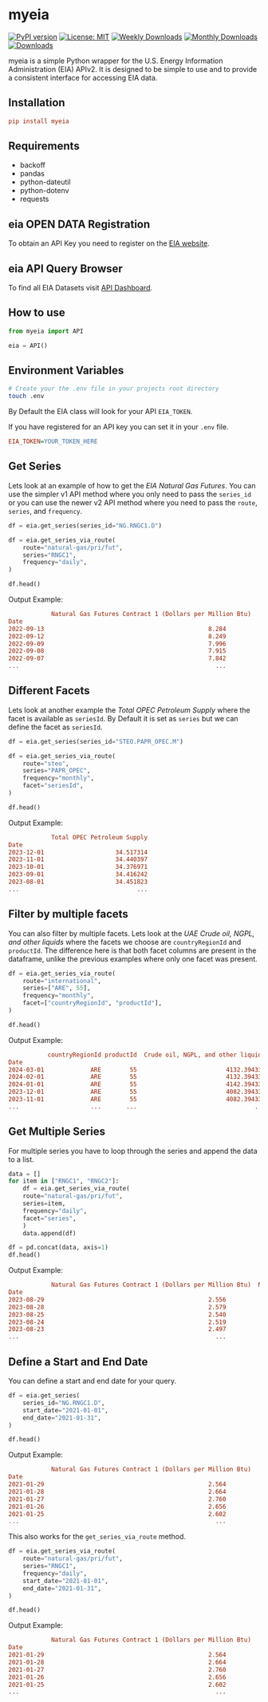 # myeia

[![PyPI version](https://d25lcipzij17d.cloudfront.net/badge.svg?id=py&r=r&ts=1683906897&type=6e&v=0.4.5&x2=0)](https://badge.fury.io/py/myeia)
[![License: MIT](https://img.shields.io/badge/License-MIT-red.svg)](https://github.com/philsv/myeia/blob/main/LICENSE)
[![Weekly Downloads](https://static.pepy.tech/personalized-badge/myeia?period=week&units=international_system&left_color=grey&right_color=blue&left_text=downloads/week)](https://pepy.tech/project/myeia)
[![Monthly Downloads](https://static.pepy.tech/personalized-badge/myeia?period=month&units=international_system&left_color=grey&right_color=blue&left_text=downloads/month)](https://pepy.tech/project/myeia)
[![Downloads](https://static.pepy.tech/personalized-badge/myeia?period=total&units=international_system&left_color=grey&right_color=blue&left_text=downloads)](https://pepy.tech/project/myeia)

myeia is a simple Python wrapper for the U.S. Energy Information Administration (EIA) APIv2. It is designed to be simple to use and to provide a consistent interface for accessing EIA data.

## Installation

```ini
pip install myeia
```

## Requirements

* backoff
* pandas
* python-dateutil
* python-dotenv
* requests

## eia OPEN DATA Registration

To obtain an API Key you need to register on the [EIA website](https://www.eia.gov/opendata/register.php).

## eia API Query Browser

To find all EIA Datasets visit [API Dashboard](https://www.eia.gov/opendata/browser/).

## How to use

```python
from myeia import API

eia = API()
```

## Environment Variables

```bash
# Create your the .env file in your projects root directory
touch .env
```

By Default the EIA class will look for your API `EIA_TOKEN`.

If you have registered for an API key you can set it in your `.env` file.

```ini
EIA_TOKEN=YOUR_TOKEN_HERE
```

## Get Series

Lets look at an example of how to get the *EIA Natural Gas Futures*.
You can use the simpler v1 API method where you only need to pass the `series_id` or you can use the newer v2 API method where you need to pass the `route`, `series`, and `frequency`.

```python
df = eia.get_series(series_id="NG.RNGC1.D")

df = eia.get_series_via_route(
    route="natural-gas/pri/fut",
    series="RNGC1",
    frequency="daily",
)

df.head()
```

Output Example:

```ini
            Natural Gas Futures Contract 1 (Dollars per Million Btu)
Date
2022-09-13                                              8.284
2022-09-12                                              8.249
2022-09-09                                              7.996
2022-09-08                                              7.915
2022-09-07                                              7.842
...                                                       ...
```

## Different Facets

Lets look at another example the *Total OPEC Petroleum Supply* where the facet is available as `seriesId`. By Default it is set as `series` but we can define the facet as `seriesId`.

```python
df = eia.get_series(series_id="STEO.PAPR_OPEC.M")

df = eia.get_series_via_route(
    route="steo",
    series="PAPR_OPEC",
    frequency="monthly",
    facet="seriesId",
)

df.head()
```

 Output Example:

```ini
            Total OPEC Petroleum Supply
Date
2023-12-01                    34.517314
2023-11-01                    34.440397
2023-10-01                    34.376971
2023-09-01                    34.416242
2023-08-01                    34.451823
...                                 ...
```

## Filter by multiple facets

You can also filter by multiple facets. Lets look at the *UAE Crude oil, NGPL, and other liquids* where the facets we choose are `countryRegionId` and `productId`.
The difference here is that both facet columns are present in the dataframe, unlike the previous examples where only one facet was present.

```python
df = eia.get_series_via_route(
    route="international",
    series=["ARE", 55],
    frequency="monthly",
    facet=["countryRegionId", "productId"],
)

df.head()
```

Output Example:

```ini
           countryRegionId productId  Crude oil, NGPL, and other liquids
Date                                                                
2024-03-01             ARE        55                         4132.394334
2024-02-01             ARE        55                         4132.394334
2024-01-01             ARE        55                         4142.394334
2023-12-01             ARE        55                         4082.394334
2023-11-01             ARE        55                         4082.394334
...                    ...       ...                                 ...
```

## Get Multiple Series

For multiple series you have to loop through the series and append the data to a list.

```python
data = []
for item in ["RNGC1", "RNGC2"]:
    df = eia.get_series_via_route(
    route="natural-gas/pri/fut",
    series=item,
    frequency="daily",
    facet="series",
    )
    data.append(df)

df = pd.concat(data, axis=1)
df.head()
```

Output Example:

```ini
            Natural Gas Futures Contract 1 (Dollars per Million Btu)  Natural Gas Futures Contract 2 (Dollars per Million Btu)
Date                                                                                                                      
2023-08-29                                              2.556                                                     2.662   
2023-08-28                                              2.579                                                     2.665   
2023-08-25                                              2.540                                                     2.657   
2023-08-24                                              2.519                                                     2.636   
2023-08-23                                              2.497                                                     2.592   
...                                                       ...                                                       ...
```

## Define a Start and End Date

You can define a start and end date for your query.

```python
df = eia.get_series(
    series_id="NG.RNGC1.D",
    start_date="2021-01-01",
    end_date="2021-01-31",
)

df.head()
```

Output Example:

```ini
            Natural Gas Futures Contract 1 (Dollars per Million Btu)
Date                                                            
2021-01-29                                              2.564   
2021-01-28                                              2.664   
2021-01-27                                              2.760   
2021-01-26                                              2.656   
2021-01-25                                              2.602   
...                                                       ...   
```

This also works for the `get_series_via_route` method.

```python
df = eia.get_series_via_route(
    route="natural-gas/pri/fut",
    series="RNGC1",
    frequency="daily",
    start_date="2021-01-01",
    end_date="2021-01-31",
)

df.head()
```

Output Example:

```ini
            Natural Gas Futures Contract 1 (Dollars per Million Btu)
Date
2021-01-29                                              2.564
2021-01-28                                              2.664
2021-01-27                                              2.760
2021-01-26                                              2.656
2021-01-25                                              2.602
...                                                       ...
```
